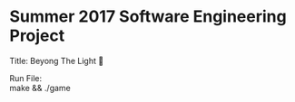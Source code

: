 # Summer 2017 Software Engineering Project
Title: Beyong The Light :flashlight:


Run File:
<br>
make && ./game
</br>
